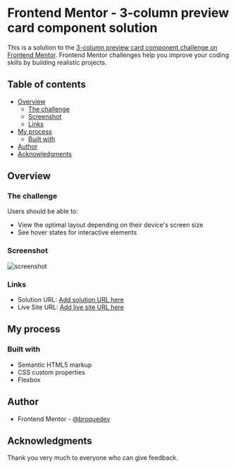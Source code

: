 # Frontend Mentor - 3-column preview card component solution

This is a solution to the [3-column preview card component challenge on Frontend Mentor](https://www.frontendmentor.io/challenges/3column-preview-card-component-pH92eAR2-). Frontend Mentor challenges help you improve your coding skills by building realistic projects. 

## Table of contents

- [Overview](#overview)
  - [The challenge](#the-challenge)
  - [Screenshot](#screenshot)
  - [Links](#links)
- [My process](#my-process)
  - [Built with](#built-with)    
- [Author](#author)
- [Acknowledgments](#Acknowledgments)

## Overview

### The challenge

Users should be able to:

- View the optimal layout depending on their device's screen size
- See hover states for interactive elements

### Screenshot

![screenshot](./Screenshot_desktop.png)


### Links

- Solution URL: [Add solution URL here](https://your-solution-url.com)
- Live Site URL: [Add live site URL here](https://your-live-site-url.com)

## My process

### Built with

- Semantic HTML5 markup
- CSS custom properties
- Flexbox


## Author

- Frontend Mentor - [@broquedev](https://www.frontendmentor.io/profile/broquedev)

## Acknowledgments
Thank you very much to everyone who can give feedback.

